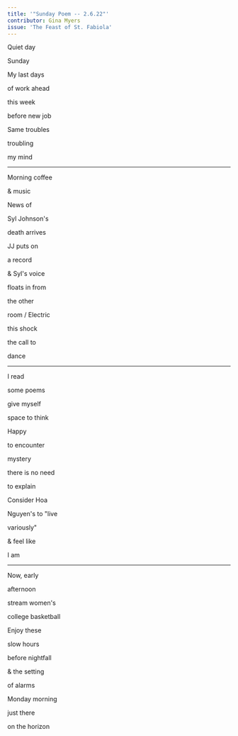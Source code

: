 ```yaml
---
title: '"Sunday Poem -- 2.6.22"'
contributor: Gina Myers
issue: 'The Feast of St. Fabiola'
---
```


Quiet day

Sunday

My last days

of work ahead

this week

before new job

Same troubles

troubling

my mind

---

Morning coffee

& music

News of

Syl Johnson's

death arrives

JJ puts on

a record

& Syl's voice

floats in from

the other

room / Electric

this shock

the call to

dance

---

I read

some poems

give myself

space to think

Happy

to encounter

mystery

there is no need

to explain

Consider Hoa

Nguyen's to "live

variously"

& feel like

I am

---

Now, early

afternoon

stream women's

college basketball

Enjoy these

slow hours

before nightfall

& the setting

of alarms

Monday morning

just there

on the horizon
